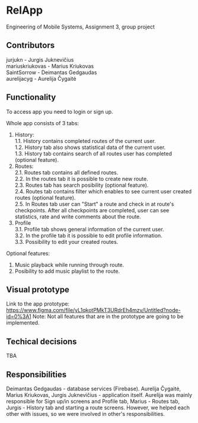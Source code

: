 # RelApp
Engineering of Mobile Systems, Assignment 3, group project


## Contributors
jurjukn - Jurgis Juknevičius <br/>
mariuskriukovas - Marius Kriukovas <br/>
SaintSorrow - Deimantas Gedgaudas <br/>
aurelijacyg - Aurelija Čygaitė <br/>


## Functionality
To access app you need to login or sign up.

Whole app consists of 3 tabs: <br/>
  1. History: <br/>
    1.1. History contains completed routes of the current user. <br/>
    1.2. History tab also shows statistical data of the current user. <br/>
    1.3. History tab contains search of all routes user has completed (optional feature). <br/>
  2. Routes: <br/>
    2.1. Routes tab contains all defined routes. <br/>
    2.2. In the routes tab it is possible to create new route. <br/>
    2.3. Routes tab has search posibility (optional feature). <br/>
    2.4. Routes tab contains filter which enables to see current user created routes (optional feature). <br/>
    2.5. In Routes tab user can "Start" a route and check in at route's checkpoints. After all checkpoints are completed, user can see      statistics, rate and write comments about the route. 
  3. Profile <br/>
    3.1. Profile tab shows general information of the current user. <br/>
    3.2. In the profile tab it is possible to edit profile information. <br/>
    3.3. Possibility to edit your created routes. <br/>
    
Optional features: <br/>
  1. Music playback while running through route.
  2. Posibility to add music playlist to the route.
    
## Visual prototype
Link to the app prototype: https://www.figma.com/file/yL1qkotPMkT3URdrEh4mzv/Untitled?node-id=0%3A1
Note: Not all features that are in the prototype are going to be implemented.

## Techical decisions
TBA

## Responsibilities
Deimantas Gedgaudas - database services (Firebase).
Aurelija Čygaitė, Marius Kriukovas, Jurgis Juknevičius - application itself. Aurelija was mainly responsible for Sign up/in screens and Profile tab, Marius - Routes tab, Jurgis - History tab and starting a route screens. However, we helped each other with issues, so we were involved in other's responsibilities.

